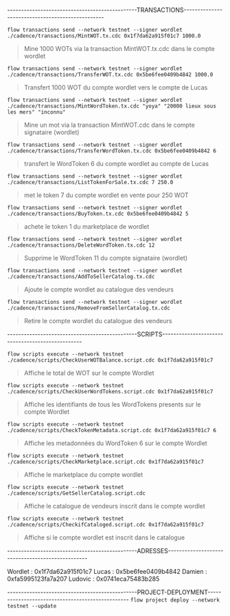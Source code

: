 -----------------------------------------------TRANSACTIONS-------------------------------------------------

`flow transactions send --network testnet --signer wordlet ./cadence/transactions/MintWOT.tx.cdc 0x1f7da62a915f01c7 1000.0`
> Mine 1000 WOTs via la transaction MintWOT.tx.cdc dans le compte wordlet

`flow transactions send --network testnet --signer wordlet ./cadence/transactions/TransferWOT.tx.cdc 0x5be6fee0409b4842 1000.0`
> Transfert 1000 WOT du compte wordlet vers le compte de Lucas

`flow transactions send --network testnet --signer wordlet ./cadence/transactions/MintWordToken.tx.cdc "yoya" "20000 lieux sous les mers" "inconnu"`
> Mine un mot via la transaction MintWOT.cdc dans le compte signataire (wordlet)

`flow transactions send --network testnet --signer wordlet ./cadence/transactions/TransferWordToken.tx.cdc 0x5be6fee0409b4842 6`
> transfert le WordToken 6 du compte wordlet au compte de Lucas

`flow transactions send --network testnet --signer wordlet ./cadence/transactions/ListTokenForSale.tx.cdc 7 250.0`
> met le token 7 du compte wordlet en vente pour 250 WOT

`flow transactions send --network testnet --signer wordlet ./cadence/transactions/BuyToken.tx.cdc 0x5be6fee0409b4842 5`
> achete le token 1 du marketplace de wordlet

`flow transactions send --network testnet --signer wordlet ./cadence/transactions/DeleteWordToken.tx.cdc 12`
> Supprime le WordToken 11 du compte signataire (wordlet)

`flow transactions send --network testnet --signer wordlet ./cadence/transactions/AddToSellerCatalog.tx.cdc`
> Ajoute le compte wordlet au catalogue des vendeurs

`flow transactions send --network testnet --signer wordlet ./cadence/transactions/RemoveFromSellerCatalog.tx.cdc`
> Retire le compte wordlet du catalogue des vendeurs

-----------------------------------------------SCRIPTS-------------------------------------------------

`flow scripts execute --network testnet ./cadence/scripts/CheckUserWOTBalance.script.cdc 0x1f7da62a915f01c7`
> Affiche le total de WOT sur le compte Wordlet

`flow scripts execute --network testnet ./cadence/scripts/CheckUserWordTokens.script.cdc 0x1f7da62a915f01c7`
> Affiche les identifiants de tous les WordTokens presents sur le compte Wordlet

`flow scripts execute --network testnet ./cadence/scripts/CheckTokenMetadata.script.cdc 0x1f7da62a915f01c7 6`
> Affiche les metadonnées du WordToken 6 sur le compte Wordlet

`flow scripts execute --network testnet ./cadence/scripts/CheckMarketplace.script.cdc 0x1f7da62a915f01c7`
> Affiche le marketplace du compte wordlet

`flow scripts execute --network testnet ./cadence/scripts/GetSellerCatalog.script.cdc`
> Affiche le catalogue de vendeurs inscrit dans le compte wordlet

`flow scripts execute --network testnet ./cadence/scripts/CheckifCataloged.script.cdc 0x1f7da62a915f01c7`
> Affiche si le compte wordlet est inscrit dans le catalogue

-----------------------------------------------ADRESSES-------------------------------------------------

Wordlet : 0x1f7da62a915f01c7
Lucas : 0x5be6fee0409b4842
Damien : 0xfa5995123fa7a207
Ludovic : 0x0741eca75483b285






-----------------------------------------------PROJECT-DEPLOYMENT-------------------------------------------------
`flow project deploy --network testnet --update`